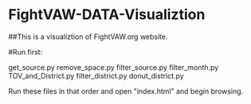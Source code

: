 FightVAW-DATA-Visualiztion
==========================

##This is a visualiztion of FightVAW.org website.

#Run first:

get_source.py
remove_space.py
filter_source.py
filter_month.py
TOV_and_District.py
filter_district.py
donut_district.py

Run these files in that order and open "index.html" and begin browsing.
